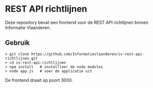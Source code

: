 # REST API richtlijnen

Deze repository bevat een frontend voor de REST API richtlijnen binnen Informatie Vlaanderen.

## Gebruik

```
> git clone https://github.com/Informatievlaanderen/iv-rest-api-richtlijnen.git 
> cd iv-rest-api-richtlijnen 
> npm install   # installleer de node modules
> node app.js   # voer de applicatie uit
```
De frontend draait op poort 3000.
